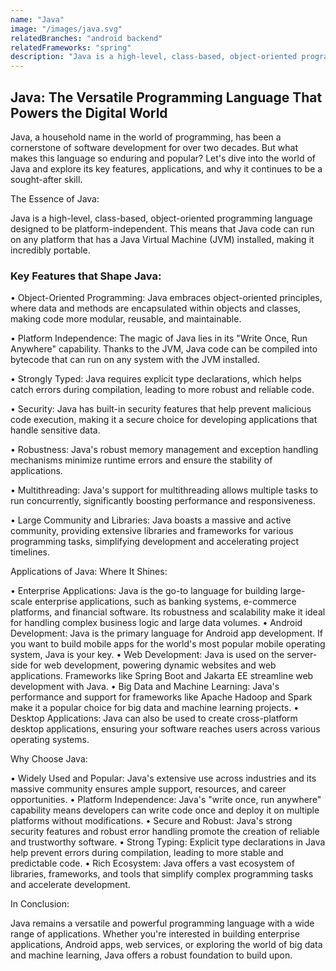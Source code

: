 ```yaml
---
name: "Java"
image: "/images/java.svg"
relatedBranches: "android backend"
relatedFrameworks: "spring"
description: "Java is a high-level, class-based, object-oriented programming language that is designed to be platform-independent. It was initially developed by Sun Microsystems (now Oracle) and released in 1995."
---
```

## Java: The Versatile Programming Language That Powers the Digital World

Java, a household name in the world of programming, has been a cornerstone of software development for over two decades. But what makes this language so enduring and popular? Let's dive into the world of Java and explore its key features, applications, and why it continues to be a sought-after skill.

The Essence of Java:

Java is a high-level, class-based, object-oriented programming language designed to be platform-independent. This means that Java code can run on any platform that has a Java Virtual Machine (JVM) installed, making it incredibly portable. 

### Key Features that Shape Java:

• Object-Oriented Programming: Java embraces object-oriented principles, where data and methods are encapsulated within objects and classes, making code more modular, reusable, and maintainable. 

• Platform Independence: The magic of Java lies in its "Write Once, Run Anywhere" capability. Thanks to the JVM, Java code can be compiled into bytecode that can run on any system with the JVM installed.

• Strongly Typed: Java requires explicit type declarations, which helps catch errors during compilation, leading to more robust and reliable code. 

• Security: Java has built-in security features that help prevent malicious code execution, making it a secure choice for developing applications that handle sensitive data.

• Robustness: Java's robust memory management and exception handling mechanisms minimize runtime errors and ensure the stability of applications. 

• Multithreading: Java's support for multithreading allows multiple tasks to run concurrently, significantly boosting performance and responsiveness. 

• Large Community and Libraries: Java boasts a massive and active community, providing extensive libraries and frameworks for various programming tasks, simplifying development and accelerating project timelines.

Applications of Java: Where It Shines:

• Enterprise Applications: Java is the go-to language for building large-scale enterprise applications, such as banking systems, e-commerce platforms, and financial software. Its robustness and scalability make it ideal for handling complex business logic and large data volumes.
• Android Development: Java is the primary language for Android app development. If you want to build mobile apps for the world's most popular mobile operating system, Java is your key.
• Web Development: Java is used on the server-side for web development, powering dynamic websites and web applications. Frameworks like Spring Boot and Jakarta EE streamline web development with Java.
• Big Data and Machine Learning: Java's performance and support for frameworks like Apache Hadoop and Spark make it a popular choice for big data and machine learning projects.
• Desktop Applications: Java can also be used to create cross-platform desktop applications, ensuring your software reaches users across various operating systems.

Why Choose Java:

• Widely Used and Popular: Java's extensive use across industries and its massive community ensures ample support, resources, and career opportunities. 
• Platform Independence: Java's "write once, run anywhere" capability means developers can write code once and deploy it on multiple platforms without modifications.
• Secure and Robust: Java's strong security features and robust error handling promote the creation of reliable and trustworthy software.
• Strong Typing: Explicit type declarations in Java help prevent errors during compilation, leading to more stable and predictable code.
• Rich Ecosystem: Java offers a vast ecosystem of libraries, frameworks, and tools that simplify complex programming tasks and accelerate development.

In Conclusion:

Java remains a versatile and powerful programming language with a wide range of applications. Whether you're interested in building enterprise applications, Android apps, web services, or exploring the world of big data and machine learning, Java offers a robust foundation to build upon.
